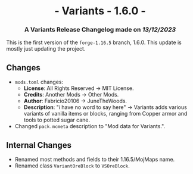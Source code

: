 # <center>- Variants - 1.6.0 -</center>
### <center>A Variants Release Changelog made on *13/12/2023*</center>

This is the first version of the ```forge-1.16.5``` branch, 1.6.0. This update is mostly just updating the project.

## Changes
- ```mods.toml``` changes:
    - **License**: All Rights Reserved -> MIT License.
    - **Credits**: Another Mods -> Other Mods.
    - **Author**: Fabricio20106 -> JuneTheWoods.
    - **Description**: "i have no word to say here" -> Variants adds various variants of vanilla items or blocks, ranging from Copper armor and tools to potted sugar cane.
- Changed ```pack.mcmeta``` description to "Mod data for Variants.".

## Internal Changes
- Renamed most methods and fields to their 1.16.5/MojMaps name.
- Renamed class ```VariantOreBlock``` to ```VSOreBlock```.